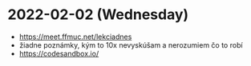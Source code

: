 # 2022-02-02 (Wednesday)

- https://meet.ffmuc.net/lekciadnes
- žiadne poznámky, kým to 10x nevyskúšam a nerozumiem čo to robí
- https://codesandbox.io/
